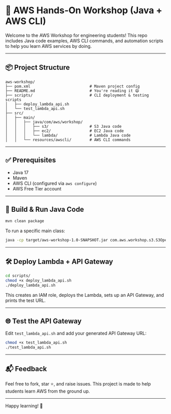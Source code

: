# 🧠 AWS Hands-On Workshop (Java + AWS CLI)

Welcome to the AWS Workshop for engineering students! This repo includes Java code examples, AWS CLI commands, and automation scripts to help you learn AWS services by doing.

---

## 📦 Project Structure

```
aws-workshop/
├── pom.xml                          # Maven project config
├── README.md                        # You're reading it 😄
├── scripts/                         # CLI deployment & testing scripts
│   ├── deploy_lambda_api.sh
│   └── test_lambda_api.sh
├── src/
│   ├── main/
│   │   ├── java/com/aws/workshop/
│   │   │   ├── s3/                  # S3 Java code
│   │   │   ├── ec2/                 # EC2 Java code
│   │   │   └── lambda/              # Lambda Java code
│   │   └── resources/awscli/        # AWS CLI commands
```

---

## ✅ Prerequisites
- Java 17
- Maven
- AWS CLI (configured via `aws configure`)
- AWS Free Tier account

---

## 🚀 Build & Run Java Code
```bash
mvn clean package
```
To run a specific main class:
```bash
java -cp target/aws-workshop-1.0-SNAPSHOT.jar com.aws.workshop.s3.S3Operations
```

---

## 🛠 Deploy Lambda + API Gateway
```bash
cd scripts/
chmod +x deploy_lambda_api.sh
./deploy_lambda_api.sh
```
This creates an IAM role, deploys the Lambda, sets up an API Gateway, and prints the test URL.

---

## 🌐 Test the API Gateway
Edit `test_lambda_api.sh` and add your generated API Gateway URL:
```bash
chmod +x test_lambda_api.sh
./test_lambda_api.sh
```

---

## 📬 Feedback
Feel free to fork, star ⭐, and raise issues. This project is made to help students learn AWS from the ground up.

---

Happy learning! 🚀
